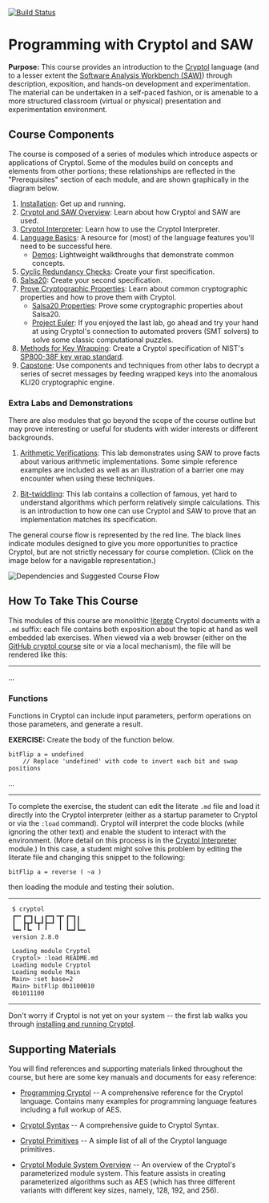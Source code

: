 [![Build Status](https://travis-ci.com/weaversa/cryptol-course.svg?branch=master)](https://travis-ci.com/weaversa/cryptol-course)

# Programming with Cryptol and SAW

**Purpose:** This course provides an introduction to the
[Cryptol](https://github.com/GaloisInc/cryptol) language
(and to a lesser extent the [Software Analysis Workbench
(SAW)](https://github.com/GaloisInc/saw-script)) through description,
exposition, and hands-on development and experimentation.  The
material can be undertaken in a self-paced fashion, or is amenable to
a more structured classroom (virtual or physical) presentation and
experimentation environment.

## Course Components

The course is composed of a series of modules which introduce aspects
or applications of Cryptol.  Some of the modules build on concepts and
elements from other portions; these relationships are reflected in the
"Prerequisites" section of each module, and are shown graphically in
the diagram below.

1. [Installation](INSTALL.md): Get up and running.
2. [Cryptol and SAW Overview](labs/Overview/Overview.md): Learn about
   how Cryptol and SAW are used.
3. [Cryptol Interpreter](labs/Interpreter/Interpreter.md): Learn how
   to use the Cryptol Interpreter.
4. [Language Basics](labs/Language/Basics.md): A resource
   for (most) of the language features you'll need to be successful
   here.
    * [Demos](labs/Demos/Demos.md): Lightweight walkthroughs that
      demonstrate common concepts.
5. [Cyclic Redundancy Checks](labs/CRC/CRC.md): Create your first
   specification.
6. [Salsa20](labs/Salsa20/Salsa20.md): Create your second
   specification.
7. [Prove Cryptographic
   Properties](labs/CryptoProofs/CryptoProofs.md): Learn about common
   cryptographic properties and how to prove them with Cryptol.
    * [Salsa20 Properties](labs/Salsa20/Salsa20Props.md): Prove some
      cryptographic properties about Salsa20.
    * [Project Euler](labs/ProjectEuler/ProjectEuler.md): If you
      enjoyed the last lab, go ahead and try your hand at using Cryptol's
      connection to automated provers (SMT solvers) to solve some
      classic computational puzzles.
8. [Methods for Key Wrapping](labs/KeyWrapping/KeyWrapping.md):
   Create a Cryptol specification of NIST's [SP800-38F key wrap
   standard](https://csrc.nist.gov/publications/detail/sp/800-38f/final).
9. [Capstone](labs/LoremIpsum/LoremIpsum.md): Use components and
   techniques from other labs to decrypt a series of secret messages
   by feeding wrapped keys into the anomalous KLI20 cryptographic
   engine. 

### Extra Labs and Demonstrations

There are also modules that go beyond the scope of the course outline but
may prove interesting or useful for students with wider interests or
different backgrounds.

1. [Arithmetic
   Verifications](labs/saw/ArithmeticVerifications/ArithmeticVerifications.md):
   This lab demonstrates using SAW to prove facts about various
   arithmetic implementations. Some simple reference examples are
   included as well as an illustration of a barrier one may encounter
   when using these techniques.

2. [Bit-twiddling](labs/saw/bittwiddling/bittwiddling.md): This lab
   contains a collection of famous, yet hard to understand algorithms
   which perform relatively simple calculations. This is an
   introduction to how one can use Cryptol and SAW to prove that an
   implementation matches its specification.

The general course flow is represented by the red line. The black lines
indicate modules designed to give you more opportunities to practice
Cryptol, but are not strictly necessary for course completion.  (Click
on the image below for a navigable representation.)

<img class="center"
src="https://raw.githubusercontent.com/weaversa/cryptol-course/master/misc/deps.svg"
alt="Dependencies and Suggested Course Flow">

## How To Take This Course

This modules of this course are monolithic
[literate](https://en.wikipedia.org/wiki/Literate_programming) Cryptol
documents with a `.md` suffix: each file contains both exposition
about the topic at hand as well embedded lab exercises.  When viewed
via a web browser (either on the [GitHub cryptol
course](https://github.com/saweave/cryptol-course) site or via a local
mechanism), the file will be rendered like this:

<hr>
...

### Functions

Functions in Cryptol can include input parameters, perform operations
on those parameters, and generate a result.  

**EXERCISE:** Create the body of the function below.

```comment
bitFlip a = undefined
    // Replace 'undefined' with code to invert each bit and swap positions
```
...
<hr>

To complete the exercise, the student can edit the literate `.md` file
and load it directly into the Cryptol interpreter (either as a startup
parameter to Cryptol or via the `:load` command).  Cryptol will
interpret the code blocks (while ignoring the other text) and enable
the student to interact with the environment.  (More detail on this
process is in the [Cryptol
Interpreter](labs/Interpreter/Interpreter.md) module.)  In this case,
a student might solve this problem by editing the literate file and
changing this snippet to the following:

```cryptol
bitFlip a = reverse ( ~a )
```

then loading the module and testing their solution.

<hr>

```shell
 $ cryptol
 ┏━╸┏━┓╻ ╻┏━┓╺┳╸┏━┓╻
 ┃  ┣┳┛┗┳┛┣━┛ ┃ ┃ ┃┃
 ┗━╸╹┗╸ ╹ ╹   ╹ ┗━┛┗━╸
 version 2.8.0

 Loading module Cryptol
 Cryptol> :load README.md
 Loading module Cryptol
 Loading module Main
 Main> :set base=2
 Main> bitFlip 0b1100010
 0b1011100
```

<hr>

Don't worry if Cryptol is not yet on your system -- the first lab
walks you through [installing and running Cryptol](INSTALL.md).

## Supporting Materials

You will find references and supporting materials linked throughout
the course, but here are some key manuals and documents for easy
reference:

* [Programming
  Cryptol](https://github.com/GaloisInc/cryptol/blob/master/docs/ProgrammingCryptol.pdf)
  -- A comprehensive reference for the Cryptol language. Contains many
  examples for programming language features including a full workup
  of AES.

* [Cryptol
  Syntax](https://github.com/GaloisInc/cryptol/blob/master/docs/Syntax.pdf)
  -- A comprehensive guide to Cryptol Syntax.

* [Cryptol
  Primitives](https://github.com/GaloisInc/cryptol/blob/master/docs/CryptolPrims.pdf)
  -- A simple list of all of the Cryptol language primitives.

* [Cryptol Module System
  Overview](https://github.com/GaloisInc/cryptol/blob/master/docs/AbstractValuesAndModuleParameters.md)
  -- An overview of the Cryptol's parameterized module system. This
  feature assists in creating parameterized algorithms such as AES
  (which has three different variants with different key sizes,
  namely, 128, 192, and 256).
